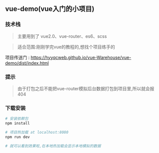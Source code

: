 ## vue-demo(vue入门的小项目) 

### 技术栈

> 主要用到了 vue2.0、vue-router、es6、scss

> 适合范围:刚刚学完vue的教程的,想找个项目练手的

项目传送门 : https://hyyqcweb.github.io/vue-Warehouse/vue-demo/dist/index.html

### 提示

> 由于打包之后不能把vue-router模拟后台数据打包到项目里,所以就会报404


### 下载安装

``` bash
# 安装依赖包
npm install

# 项目热加载 at localhost:8080
npm run dev

# 就可以看到效果啦,在本地热加载会显示本地模拟的数据
```
